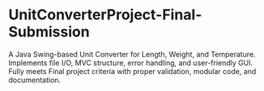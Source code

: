 # UnitConverterProject-Final-Submission
A Java Swing-based Unit Converter for Length, Weight, and Temperature. Implements file I/O, MVC structure, error handling, and user-friendly GUI. Fully meets Final project criteria with proper validation, modular code, and documentation.
